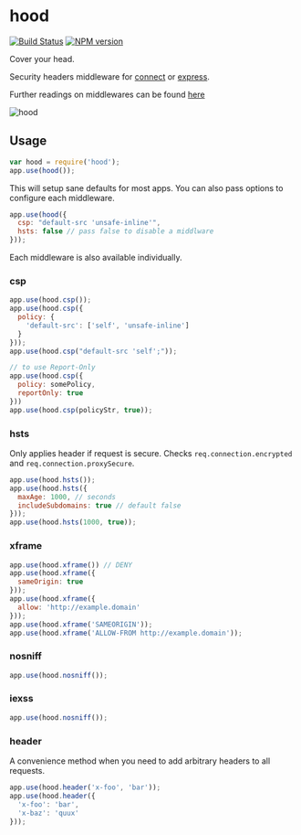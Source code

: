 # hood

[![Build Status](https://travis-ci.org/seanmonstar/hood.png?branch=master)](https://travis-ci.org/seanmonstar/hood)
[![NPM version](https://badge.fury.io/js/hood.png)](http://badge.fury.io/js/hood)

Cover your head.

Security headers middleware for [connect](https://npmjs.org/package/connect) or [express](https://npmjs.org/package/express).

Further readings on middlewares can be found [here](http://www.senchalabs.org/connect/)

![hood](https://github.com/seanmonstar/hood/raw/master/hood.png)

## Usage

```js
var hood = require('hood');
app.use(hood());
```

This will setup sane defaults for most apps. You can also pass options to configure each middleware.

```js
app.use(hood({
  csp: "default-src 'unsafe-inline'",
  hsts: false // pass false to disable a middlware
}));
```

Each middleware is also available individually.

### csp

```js
app.use(hood.csp());
app.use(hood.csp({
  policy: {
    'default-src': ['self', 'unsafe-inline']
  }
}));
app.use(hood.csp("default-src 'self';"));

// to use Report-Only
app.use(hood.csp({
  policy: somePolicy,
  reportOnly: true
}))
app.use(hood.csp(policyStr, true));
```

### hsts

Only applies header if request is secure. Checks `req.connection.encrypted` and `req.connection.proxySecure`.

```js
app.use(hood.hsts());
app.use(hood.hsts({
  maxAge: 1000, // seconds
  includeSubdomains: true // default false
}));
app.use(hood.hsts(1000, true));
```

### xframe

```js
app.use(hood.xframe()) // DENY
app.use(hood.xframe({
  sameOrigin: true
}));
app.use(hood.xframe({
  allow: 'http://example.domain'
}));
app.use(hood.xframe('SAMEORIGIN'));
app.use(hood.xframe('ALLOW-FROM http://example.domain'));
```

### nosniff

```js
app.use(hood.nosniff());
```

### iexss

```js
app.use(hood.nosniff());
```

### header

A convenience method when you need to add arbitrary headers to all requests.

```js
app.use(hood.header('x-foo', 'bar'));
app.use(hood.header({
  'x-foo': 'bar',
  'x-baz': 'quux'
}));
```
